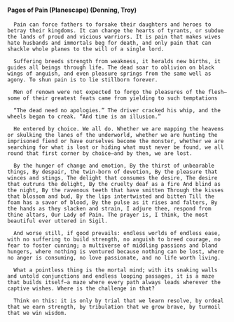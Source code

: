 #### Pages of Pain (Planescape) (Denning, Troy)
      Pain can force fathers to forsake their daughters and heroes to betray their kingdoms. It can change the hearts of tyrants, or subdue the lands of proud and vicious warriors. It is pain that makes wives hate husbands and immortals beg for death, and only pain that can shackle whole planes to the will of a single lord.

      Suffering breeds strength from weakness, it heralds new births, it guides all beings through life. The dead soar to oblivion on black wings of anguish, and even pleasure springs from the same well as agony. To shun pain is to lie stillborn forever.

      Men of renown were not expected to forgo the pleasures of the flesh—some of their greatest feats came from yielding to such temptations

      “The dead need no apologies.” The driver cracked his whip, and the wheels began to creak. “And time is an illusion.”

      He entered by choice. We all do. Whether we are mapping the heavens or skulking the lanes of the underworld, whether we are hunting the imprisoned fiend or have ourselves become the monster, whether we are searching for what is lost or hiding what must never be found, we all round that first corner by choice—and by then, we are lost.

      By the hunger of change and emotion, By the thirst of unbearable things, By despair, the twin-born of devotion, By the pleasure that winces and stings, The delight that consumes the desire, The desire that outruns the delight, By the cruelty deaf as a fire And blind as the night, By the ravenous teeth that have smitten Through the kisses that blossom and bud, By the lips intertwisted and bitten Till the foam has a savor of blood, By the pulse as it rises and falters, By the hands as they slacken and strain, I adjure thee, respond from thine altars, Our Lady of Pain. The prayer is, I think, the most beautiful ever uttered in Sigil.

      And worse still, if good prevails: endless worlds of endless ease, with no suffering to build strength, no anguish to breed courage, no fear to foster cunning; a multiverse of middling passions and bland hungers, where nothing is ventured because nothing can be lost, where no anger is consuming, no love passionate, and no life worth living.

      What a pointless thing is the mortal mind; with its snaking walls and untold conjunctions and endless looping passages, it is a maze that builds itself—a maze where every path always leads wherever the captive wishes. Where is the challenge in that?

      Think on this: it is only by trial that we learn resolve, by ordeal that we earn strength, by tribulation that we grow brave, by turmoil that we win wisdom.

